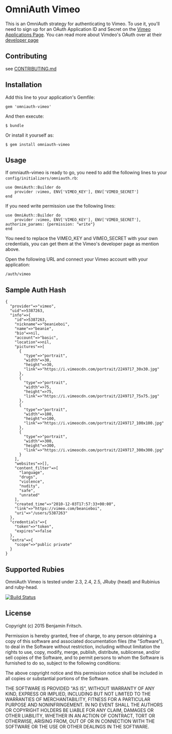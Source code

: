 # OmniAuth Vimeo

This is an OmniAuth strategy for authenticating to Vimeo. To
use it, you'll need to sign up for an OAuth Application ID and Secret
on the [Vimeo Applications Page](https://developer.vimeo.com/apps).
You can read more about Vimdeo's OAuth over at their [developer page](https://developer.vimeo.com/api/authentication)

## Contributing

see [CONTRIBUTING.md][contributing]

[contributing]: https://github.com/beanieboi/omniauth-vimeo/blob/master/CONTRIBUTING.md

## Installation

Add this line to your application's Gemfile:

    gem 'omniauth-vimeo'

And then execute:

    $ bundle

Or install it yourself as:

    $ gem install omniauth-vimeo

## Usage

If omniauth-vimeo is ready to go, you need to add the following lines to your `config/initializers/omniauth.rb`:

    use OmniAuth::Builder do
        provider :vimeo, ENV['VIMEO_KEY'], ENV['VIMEO_SECRET']
    end

If you need write permission use the following lines:

    use OmniAuth::Builder do
        provider :vimeo, ENV['VIMEO_KEY'], ENV['VIMEO_SECRET'], authorize_params: {permission: "write"}
    end

You need to replace the VIMEO_KEY and VIMEO_SECRET with your own credentials, you can get them at the Vimeo's developer page as mention above.

Open the following URL and connect your Vimeo account with your application:

    /auth/vimeo

## Sample Auth Hash
	{
      "provider"=>"vimeo",
      "uid"=>5387263,
      "info"=>{
        "id"=>5387263,
        "nickname"=>"beanieboi",
        "name"=>"beanie",
        "bio"=>nil,
        "account"=>"basic",
        "location"=>nil,
        "pictures"=>[
          {
            "type"=>"portrait",
            "width"=>30,
            "height"=>30,
            "link"=>"https://i.vimeocdn.com/portrait/2249717_30x30.jpg"
          },
       	  {
       	    "type"=>"portrait",
       	    "width"=>75,
       	    "height"=>75,
       	    "link"=>"https://i.vimeocdn.com/portrait/2249717_75x75.jpg"
       	  },
          {
            "type"=>"portrait",
            "width"=>100,
            "height"=>100,
            "link"=>"https://i.vimeocdn.com/portrait/2249717_100x100.jpg"
          },
          {
            "type"=>"portrait",
            "width"=>300,
            "height"=>300,
            "link"=>"https://i.vimeocdn.com/portrait/2249717_300x300.jpg"
          }
        ],
        "websites"=>[],
        "content_filter"=>[
          "language",
          "drugs",
          "violence",
          "nudity",
          "safe",
          "unrated"
        ],
        "created_time"=>"2010-12-03T17:57:33+00:00",
        "link"=>"https://vimeo.com/beanieboi",
        "uri"=>"/users/5387263"
      },
      "credentials"=>{
        "token"=>"token",
        "expires"=>false
      },
      "extra"=>{
        "scope"=>"public private"
      }
    }

## Supported Rubies

OmniAuth Vimeo is tested under 2.3, 2.4, 2.5, JRuby (head) and Rubinius and ruby-head.

[![Build Status](https://secure.travis-ci.org/beanieboi/omniauth-vimeo.png?branch=master)](http://travis-ci.org/beanieboi/omniauth-vimeo)

## License

Copyright (c) 2015 Benjamin Fritsch.

Permission is hereby granted, free of charge, to any person obtaining a copy of this software and associated documentation files (the "Software"), to deal in the Software without restriction, including without limitation the rights to use, copy, modify, merge, publish, distribute, sublicense, and/or sell copies of the Software, and to permit persons to whom the Software is furnished to do so, subject to the following conditions:

The above copyright notice and this permission notice shall be included in all copies or substantial portions of the Software.

THE SOFTWARE IS PROVIDED "AS IS", WITHOUT WARRANTY OF ANY KIND, EXPRESS OR IMPLIED, INCLUDING BUT NOT LIMITED TO THE WARRANTIES OF MERCHANTABILITY, FITNESS FOR A PARTICULAR PURPOSE AND NONINFRINGEMENT. IN NO EVENT SHALL THE AUTHORS OR COPYRIGHT HOLDERS BE LIABLE FOR ANY CLAIM, DAMAGES OR OTHER LIABILITY, WHETHER IN AN ACTION OF CONTRACT, TORT OR OTHERWISE, ARISING FROM, OUT OF OR IN CONNECTION WITH THE SOFTWARE OR THE USE OR OTHER DEALINGS IN THE SOFTWARE.
